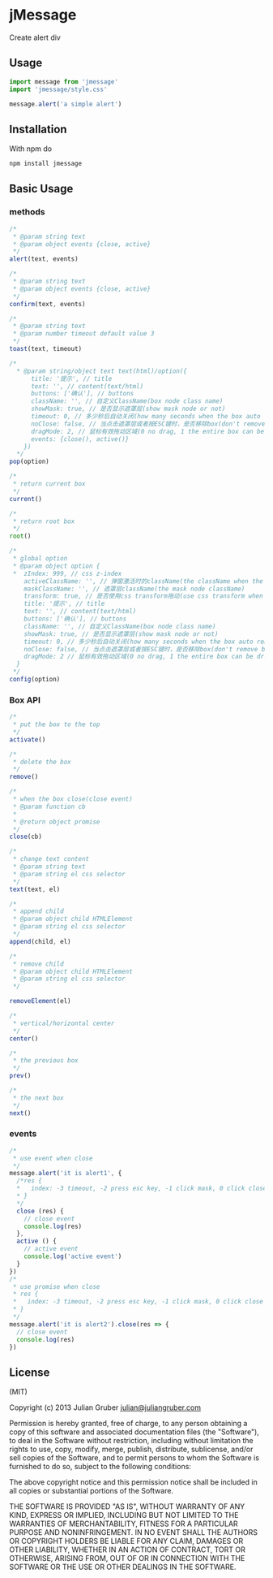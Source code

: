 # jMessage

Create alert div

## Usage

```javascript
import message from 'jmessage'
import 'jmessage/style.css'

message.alert('a simple alert')
```

## Installation

With npm do

```javascript
npm install jmessage
```

## Basic Usage

### methods

```javascript
/*
 * @param string text
 * @param object events {close, active}
 */
alert(text, events)

/*
 * @param string text
 * @param object events {close, active}
 */
confirm(text, events)

/*
 * @param string text
 * @param number timeout default value 3
 */
toast(text, timeout)

/*
  * @param string/object text text(html)/option({
      title: '提示', // title
      text: '', // content(text/html)
      buttons: ['确认'], // buttons
      className: '', // 自定义ClassName(box node class name)
      showMask: true, // 是否显示遮罩层(show mask node or not)
      timeout: 0, // 多少秒后自动关闭(how many seconds when the box auto remove)
      noClose: false, // 当点击遮罩层或者按ESC键时，是否移除box(don't remove box when click mask or press ESC key)
      dragMode: 2, // 鼠标有效拖动区域(0 no drag, 1 the entire box can be drag,2 only head can be drag)
      events: {close(), active()}
    })
  */
pop(option)

/*
 * return current box
 */
current()

/*
 * return root box
 */
root()

/*
 * global option
 * @param object option {
 *  zIndex: 999, // css z-index
    activeClassName: '', // 弹窗激活时的className(the className when the box is active)
    maskClassName: '', // 遮罩层className(the mask node className)
    transform: true, // 是否使用css transform拖动(use css transform when the box is draging)
    title: '提示', // title
    text: '', // content(text/html)
    buttons: ['确认'], // buttons
    className: '', // 自定义ClassName(box node class name)
    showMask: true, // 是否显示遮罩层(show mask node or not)
    timeout: 0, // 多少秒后自动关闭(how many seconds when the box auto remove)
    noClose: false, // 当点击遮罩层或者按ESC键时，是否移除box(don't remove box when click mask or press ESC key)
    dragMode: 2 // 鼠标有效拖动区域(0 no drag, 1 the entire box can be drag,2 only head can be drag)
  }
 */
config(option)
```

### Box API

```javascript
/*
 * put the box to the top
 */
activate()

/*
 * delete the box
 */
remove()

/*
 * when the box close(close event)
 * @param function cb
 * 
 * @return object promise
 */
close(cb)

/*
 * change text content
 * @param string text
 * @param string el css selector
 */
text(text, el)

/*
 * append child
 * @param object child HTMLElement
 * @param string el css selector
 */
append(child, el)

/*
 * remove child
 * @param object child HTMLElement
 * @param string el css selector
 */

removeElement(el)

/*
 * vertical/horizontal center
 */
center()

/*
 * the previous box
 */
prev()

/*
 * the next box
 */
next()
```

### events

```javascript
/*
 * use event when close
 */
message.alert('it is alert1', {
  /*res {
  *   index: -3 timeout, -2 press esc key, -1 click mask, 0 click close button, 1~ click footer buttons
  * }
  */
  close (res) {
    // close event
    console.log(res)
  },
  active () {
    // active event
    console.log('active event')
  }
})
/*
 * use promise when close
 * res {
 *   index: -3 timeout, -2 press esc key, -1 click mask, 0 click close button, 1~ click footer buttons
 * }
 */
message.alert('it is alert2').close(res => {
  // close event
  console.log(res)
})
```

## License

(MIT)

Copyright (c) 2013 Julian Gruber <julian@juliangruber.com>

Permission is hereby granted, free of charge, to any person obtaining a copy of this software and associated documentation files (the "Software"), to deal in the Software without restriction, including without limitation the rights to use, copy, modify, merge, publish, distribute, sublicense, and/or sell copies of the Software, and to permit persons to whom the Software is furnished to do so, subject to the following conditions:

The above copyright notice and this permission notice shall be included in all copies or substantial portions of the Software.

THE SOFTWARE IS PROVIDED "AS IS", WITHOUT WARRANTY OF ANY KIND, EXPRESS OR IMPLIED, INCLUDING BUT NOT LIMITED TO THE WARRANTIES OF MERCHANTABILITY, FITNESS FOR A PARTICULAR PURPOSE AND NONINFRINGEMENT. IN NO EVENT SHALL THE AUTHORS OR COPYRIGHT HOLDERS BE LIABLE FOR ANY CLAIM, DAMAGES OR OTHER LIABILITY, WHETHER IN AN ACTION OF CONTRACT, TORT OR OTHERWISE, ARISING FROM, OUT OF OR IN CONNECTION WITH THE SOFTWARE OR THE USE OR OTHER DEALINGS IN THE SOFTWARE.